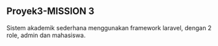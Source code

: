 ## Proyek3-MISSION 3
Sistem akademik sederhana menggunakan framework laravel, dengan 2 role, admin dan mahasiswa.
